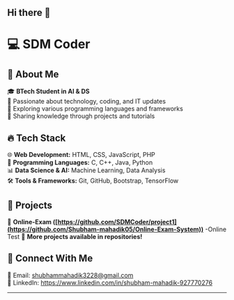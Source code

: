 ## Hi there 👋

# 💻 SDM Coder  

## 🚀 About Me  
🎓 **BTech Student in AI & DS**  
🔹 Passionate about technology, coding, and IT updates  
🔹 Exploring various programming languages and frameworks  
🔹 Sharing knowledge through projects and tutorials  

## 🔥 Tech Stack  
🌐 **Web Development:** HTML, CSS, JavaScript, PHP  
📌 **Programming Languages:** C, C++, Java, Python  
📊 **Data Science & AI:** Machine Learning, Data Analysis  
🛠️ **Tools & Frameworks:** Git, GitHub, Bootstrap, TensorFlow  

## 📂 Projects  
🔹 **Online-Exam ([https://github.com/SDMCoder/project1](https://github.com/Shubham-mahadik05/Online-Exam-System))** -Online Test 
🔹 **More projects available in repositories!**  

## 📢 Connect With Me  
📧 Email: shubhammahadik3228@gmail.com  
💼 LinkedIn: https://www.linkedin.com/in/shubham-mahadik-927770276

---

<!--
**Shubham-mahadik05/Shubham-mahadik05** is a ✨ _special_ ✨ repository because its `README.md` (this file) appears on your GitHub profile.

Here are some ideas to get you started:

- 🔭 I’m currently working on ...
- 🌱 I’m currently learning ...
- 👯 I’m looking to collaborate on ...
- 🤔 I’m looking for help with ...
- 💬 Ask me about ...
- 📫 How to reach me: ...
- 😄 Pronouns: ...
- ⚡ Fun fact: ...
-->

